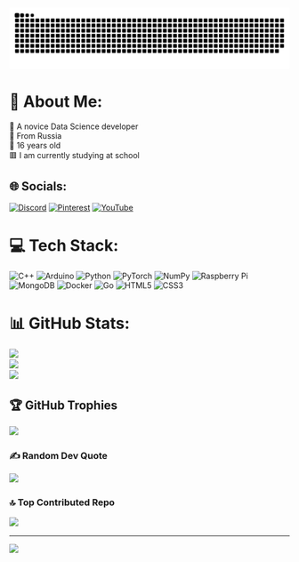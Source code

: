
###

<img src="https://raw.githubusercontent.com/miamaimima/miamaimima/output/snake.svg" alt="Snake animation" />

# 💫 About Me:
🔭 A novice Data Science developer<br>🌌 From Russia<br>📱 16 years old<br>🟥 I am currently studying at school


## 🌐 Socials:
[![Discord](https://img.shields.io/badge/Discord-%237289DA.svg?logo=discord&logoColor=white)](https://discord.gg/https://discordapp.com/users/339840400414081026) [![Pinterest](https://img.shields.io/badge/Pinterest-%23E60023.svg?logo=Pinterest&logoColor=white)](https://pinterest.com/massimaimia) [![YouTube](https://img.shields.io/badge/YouTube-%23FF0000.svg?logo=YouTube&logoColor=white)](https://youtube.com/@UCFz9T6HXYgdM7pd2ode0oEA) 

# 💻 Tech Stack:
![C++](https://img.shields.io/badge/c++-%2300599C.svg?style=for-the-badge&logo=c%2B%2B&logoColor=white) ![Arduino](https://img.shields.io/badge/-Arduino-00979D?style=for-the-badge&logo=Arduino&logoColor=white) ![Python](https://img.shields.io/badge/python-3670A0?style=for-the-badge&logo=python&logoColor=ffdd54) ![PyTorch](https://img.shields.io/badge/PyTorch-%23EE4C2C.svg?style=for-the-badge&logo=PyTorch&logoColor=white) ![NumPy](https://img.shields.io/badge/numpy-%23013243.svg?style=for-the-badge&logo=numpy&logoColor=white) ![Raspberry Pi](https://img.shields.io/badge/-RaspberryPi-C51A4A?style=for-the-badge&logo=Raspberry-Pi) ![MongoDB](https://img.shields.io/badge/MongoDB-%234ea94b.svg?style=for-the-badge&logo=mongodb&logoColor=white) ![Docker](https://img.shields.io/badge/docker-%230db7ed.svg?style=for-the-badge&logo=docker&logoColor=white) ![Go](https://img.shields.io/badge/go-%2300ADD8.svg?style=for-the-badge&logo=go&logoColor=white) ![HTML5](https://img.shields.io/badge/html5-%23E34F26.svg?style=for-the-badge&logo=html5&logoColor=white) ![CSS3](https://img.shields.io/badge/css3-%231572B6.svg?style=for-the-badge&logo=css3&logoColor=white)
# 📊 GitHub Stats:
![](https://github-readme-stats.vercel.app/api?username=miamaimima&theme=dark&hide_border=false&include_all_commits=true&count_private=false)<br/>
![](https://github-readme-streak-stats.herokuapp.com/?user=miamaimima&theme=dark&hide_border=false)<br/>
![](https://github-readme-stats.vercel.app/api/top-langs/?username=miamaimima&theme=dark&hide_border=false&include_all_commits=true&count_private=false&layout=compact)

## 🏆 GitHub Trophies
![](https://github-profile-trophy.vercel.app/?username=miamaimima&theme=radical&no-frame=false&no-bg=true&margin-w=4)

### ✍️ Random Dev Quote
![](https://quotes-github-readme.vercel.app/api?type=horizontal&theme=radical)

### 🔝 Top Contributed Repo
![](https://github-contributor-stats.vercel.app/api?username=miamaimima&limit=5&theme=dark&combine_all_yearly_contributions=true)

---
[![](https://visitcount.itsvg.in/api?id=miamaimima&icon=0&color=0)](https://visitcount.itsvg.in)

<!-- Proudly created with GPRM ( https://gprm.itsvg.in ) -->
